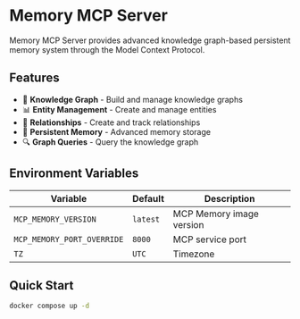 # Memory MCP Server

Memory MCP Server provides advanced knowledge graph-based persistent memory system through the Model Context Protocol.

## Features

- 🧠 **Knowledge Graph** - Build and manage knowledge graphs
- 📊 **Entity Management** - Create and manage entities
- 🔗 **Relationships** - Create and track relationships
- 💾 **Persistent Memory** - Advanced memory storage
- 🔍 **Graph Queries** - Query the knowledge graph

## Environment Variables

| Variable                   | Default  | Description              |
| -------------------------- | -------- | ------------------------ |
| `MCP_MEMORY_VERSION`       | `latest` | MCP Memory image version |
| `MCP_MEMORY_PORT_OVERRIDE` | `8000`   | MCP service port         |
| `TZ`                       | `UTC`    | Timezone                 |

## Quick Start

```bash
docker compose up -d
```
